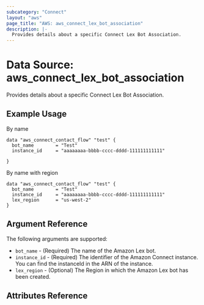 ```yaml
---
subcategory: "Connect"
layout: "aws"
page_title: "AWS: aws_connect_lex_bot_association"
description: |-
  Provides details about a specific Connect Lex Bot Association.
---
```


# Data Source: aws_connect_lex_bot_association

Provides details about a specific Connect Lex Bot Association.

## Example Usage
By name

```hcl
data "aws_connect_contact_flow" "test" {
  bot_name        = "Test"
  instance_id     = "aaaaaaaa-bbbb-cccc-dddd-111111111111"

}
```

By name with region

```hcl
data "aws_connect_contact_flow" "test" {
  bot_name        = "Test"
  instance_id     = "aaaaaaaa-bbbb-cccc-dddd-111111111111"
  lex_region      = "us-west-2"
}
```

## Argument Reference

The following arguments are supported:

* `bot_name` - (Required) The name of the Amazon Lex bot.
* `instance_id` - (Required) The identifier of the Amazon Connect instance. You can find the instanceId in the ARN of the instance.
* `lex_region` - (Optional) The Region in which the Amazon Lex bot has been created.

## Attributes Reference
